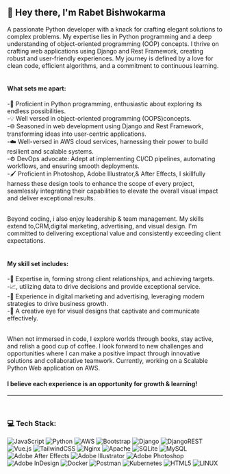 ## 👋 Hey there, I'm Rabet Bishwokarma

A passionate Python developer with a knack for crafting elegant solutions to complex problems. My expertise lies in Python programming and a deep understanding of object-oriented programming (OOP) concepts. I thrive on crafting web applications using Django and Rest Framework, creating robust and user-friendly experiences. My journey is defined by a love for clean code, efficient algorithms, and a commitment to continuous learning.<br>
<br>

#### What sets me apart:
-🐍  Proficient in Python programming, enthusiastic about exploring its endless possibilities.<br>-💡 Well versed in object-oriented programming (OOPS)concepts.<br>-🌐  Seasoned in web development using Django and Rest Framework, transforming ideas into user-centric applications.<br>-☁️  Well-versed in AWS cloud services, harnessing their power to build resilient and scalable systems.<br>-⚙️ DevOps advocate: Adept at implementing CI/CD pipelines, automating workflows, and ensuring smooth deployments.<br>-🖌️ Proficient in Photoshop, Adobe Illustrator,& After Effects, I skillfully harness these design tools to enhance the scope of every project, seamlessly integrating their capabilities to elevate the overall visual impact and deliver exceptional results.<br>

<br>Beyond coding, i also enjoy leadership & team management. My skills extend to,CRM,digital marketing, advertising, and visual design. I'm committed to delivering exceptional value and consistently exceeding client expectations.<br><br>

#### My skill set includes:
-💎 Expertise in, forming strong client relationships, and achieving targets.<br>-📈, utilizing data to drive decisions and provide exceptional service.<br>-📣 Experience in digital marketing and advertising, leveraging modern strategies to drive business growth.<br>-🎨 A creative eye for visual designs that captivate and communicate effectively.<br>

<br>When not immersed in code, I explore worlds through books, stay active, and relish a good cup of coffee. I look forward to new challenges and opportunities where I can make a positive impact through innovative solutions and collaborative teamwork. Currently, working on a Scalable Python Web application on AWS.

#### I believe each experience is an opportunity for growth & learning!
____________________________________________________________________________________________________________________________

<br>

### 💻 Tech Stack:
![JavaScript](https://img.shields.io/badge/javascript-%23323330.svg?style=for-the-badge&logo=javascript&logoColor=%23F7DF1E) ![Python](https://img.shields.io/badge/python-3670A0?style=for-the-badge&logo=python&logoColor=ffdd54) ![AWS](https://img.shields.io/badge/AWS-%23FF9900.svg?style=for-the-badge&logo=amazon-aws&logoColor=white) ![Bootstrap](https://img.shields.io/badge/bootstrap-%23563D7C.svg?style=for-the-badge&logo=bootstrap&logoColor=white) ![Django](https://img.shields.io/badge/django-%23092E20.svg?style=for-the-badge&logo=django&logoColor=white) ![DjangoREST](https://img.shields.io/badge/DJANGO-REST-ff1709?style=for-the-badge&logo=django&logoColor=white&color=ff1709&labelColor=gray) ![Vue.js](https://img.shields.io/badge/vuejs-%2335495e.svg?style=for-the-badge&logo=vuedotjs&logoColor=%234FC08D) ![TailwindCSS](https://img.shields.io/badge/tailwindcss-%2338B2AC.svg?style=for-the-badge&logo=tailwind-css&logoColor=white) ![Nginx](https://img.shields.io/badge/nginx-%23009639.svg?style=for-the-badge&logo=nginx&logoColor=white) ![Apache](https://img.shields.io/badge/apache-%23D42029.svg?style=for-the-badge&logo=apache&logoColor=white) ![SQLite](https://img.shields.io/badge/sqlite-%2307405e.svg?style=for-the-badge&logo=sqlite&logoColor=white) ![MySQL](https://img.shields.io/badge/mysql-%2300f.svg?style=for-the-badge&logo=mysql&logoColor=white) ![Adobe After Effects](https://img.shields.io/badge/Adobe%20After%20Effects-9999FF.svg?style=for-the-badge&logo=Adobe%20After%20Effects&logoColor=white) ![Adobe Illustrator](https://img.shields.io/badge/adobeillustrator-%23FF9A00.svg?style=for-the-badge&logo=adobeillustrator&logoColor=white) ![Adobe Photoshop](https://img.shields.io/badge/adobephotoshop-%2331A8FF.svg?style=for-the-badge&logo=adobephotoshop&logoColor=white) ![Adobe InDesign](https://img.shields.io/badge/Adobe%20InDesign-49021F?style=for-the-badge&logo=adobeindesign&logoColor=white) ![Docker](https://img.shields.io/badge/docker-%230db7ed.svg?style=for-the-badge&logo=docker&logoColor=white) ![Postman](https://img.shields.io/badge/Postman-FF6C37?style=for-the-badge&logo=postman&logoColor=white) ![Kubernetes](https://img.shields.io/badge/kubernetes-%23326ce5.svg?style=for-the-badge&logo=kubernetes&logoColor=white) ![HTML5](https://img.shields.io/badge/html5-%23E34F26.svg?style=for-the-badge&logo=html5&logoColor=white) ![LINUX](https://img.shields.io/badge/Linux-FCC624?style=for-the-badge&logo=linux&logoColor=black)

<br>
